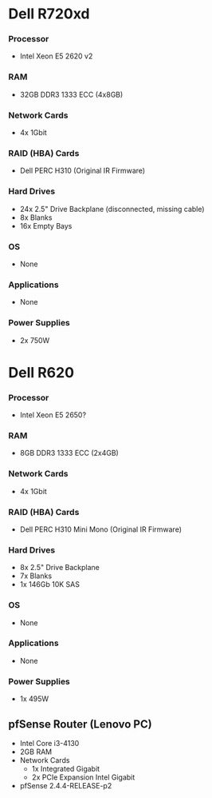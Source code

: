 # Dell R720xd
### Processor
- Intel Xeon E5 2620 v2
### RAM
- 32GB DDR3 1333 ECC (4x8GB)
### Network Cards
- 4x 1Gbit
### RAID (HBA) Cards
- Dell PERC H310 (Original IR Firmware)
### Hard Drives
- 24x 2.5" Drive Backplane (disconnected, missing cable)
- 8x Blanks
- 16x Empty Bays
### OS
- None
### Applications
- None
### Power Supplies
- 2x 750W

# Dell R620
### Processor
- Intel Xeon E5 2650?
### RAM
- 8GB DDR3 1333 ECC (2x4GB)
### Network Cards
- 4x 1Gbit
### RAID (HBA) Cards
- Dell PERC H310 Mini Mono (Original IR Firmware)
### Hard Drives
- 8x 2.5" Drive Backplane
- 7x Blanks
- 1x 146Gb 10K SAS
### OS
- None
### Applications
- None
### Power Supplies
- 1x 495W

## pfSense Router (Lenovo PC)
- Intel Core i3-4130
- 2GB RAM
- Network Cards
  - 1x Integrated Gigabit
  - 2x PCIe Expansion Intel Gigabit
- pfSense 2.4.4-RELEASE-p2
